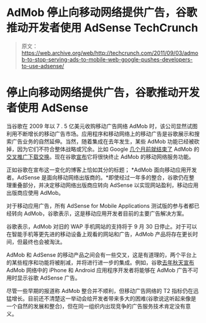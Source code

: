 # AdMob 停止向移动网络提供广告，谷歌推动开发者使用 AdSense TechCrunch

> 原文：<https://web.archive.org/web/http://techcrunch.com/2011/09/03/admob-to-stop-serving-ads-to-mobile-web-google-pushes-developers-to-use-adsense/>

# 停止向移动网络提供广告，谷歌推动开发者使用 AdSense

当谷歌在 2009 年以 7 . 5 亿美元收购移动广告网络 AdMob 时，该公司显然试图利用不断增长的移动广告市场。应用程序和移动网络上的移动广告是谷歌展示和搜索广告业务的自然延伸。当然，随着集成在去年发生，某些 AdMob 功能已经被砍掉，因为它们不符合整体战略或冗余。比如 Google [几个月前就结束了](https://web.archive.org/web/20230205020309/https://techcrunch.com/2011/06/03/google-sunsets-admobs-cross-promotion-download-exchange/) AdMob 的[交叉推广下载交换](https://web.archive.org/web/20230205020309/https://techcrunch.com/2009/03/16/admob-is-working-on-an-iphone-app-exchange-to-swap-ads-for-traffic/)。现在谷歌[宣布](https://web.archive.org/web/20230205020309/http://googlemobileads.blogspot.com/2011/09/admob-is-for-mobile-app-developers.html?utm_source=feedburner&utm_medium=feed&utm_campaign=Feed%3A+GoogleMobileAdsBlog+%28Google+Mobile+Ads+Blog%29)它将很快终止 AdMob 的移动网络服务功能。

正如谷歌在宣布这一变化的博客上恰如其分的标题； *AdMob 面向移动应用开发者。AdSense 是面向移动网络出版商的。*即使经过一年多的整合，谷歌仍在整理重叠部分，并决定移动网络出版商应转向 AdSense 以实现网站盈利，移动应用出版商应使用 AdMob。

对于移动应用广告，所有 AdSense for Mobile Applications 测试版的参与者都已经转向 AdMob，谷歌表示，这是移动应用开发者目前的主要广告解决方案。

谷歌表示，AdMob 对旧的 WAP 手机网站的支持将于 9 月 30 日停止。对于可以在智能手机等更先进的移动设备上观看的网站和广告，AdMob 产品将存在更长时间，但最终也会被淘汰。

AdMob 和 AdSense 的移动产品之间会有一些交叉，这是有道理的，两个平台上的某些程序和功能将被削减，并将进行进一步的集成。例如，谷歌[去年秋天宣布](https://web.archive.org/web/20230205020309/http://googlemobileads.blogspot.com/2010/11/bringing-google-ads-to-admob-publishers.html)AdMob 网络中的 iPhone 和 Android 应用程序开发者将能够在 AdMob 广告不可用时显示谷歌 AdSense 广告。

尽管一些早期的报道称 AdMob 整合并不顺利，但移动广告网络的 T2 指标仍在迅猛增长。目前还不清楚这一举动会给开发者带来多大的困难(谷歌说这听起来像是一个自然的发展和整合)，但在同一组织内出现竞争的广告服务技术肯定没有意义。